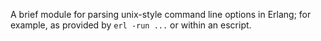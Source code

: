 A brief module for parsing unix-style command line options in Erlang; for example, as provided by `erl -run ...` or within an escript.